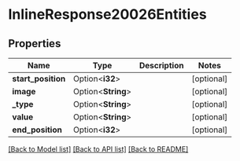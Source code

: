 # InlineResponse20026Entities

## Properties

Name | Type | Description | Notes
------------ | ------------- | ------------- | -------------
**start_position** | Option<**i32**> |  | [optional]
**image** | Option<**String**> |  | [optional]
**_type** | Option<**String**> |  | [optional]
**value** | Option<**String**> |  | [optional]
**end_position** | Option<**i32**> |  | [optional]

[[Back to Model list]](../README.md#documentation-for-models) [[Back to API list]](../README.md#documentation-for-api-endpoints) [[Back to README]](../README.md)


